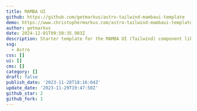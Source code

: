```yaml
---
title: MAMBA UI
github: https://github.com/getmarkus/astro-tailwind-mambaui-template
demo: https://www.christophermarkus.com/astro-tailwind-mambaui-template/
author: getmarkus
date: 2024-12-01T09:50:35.903Z
description: Starter template for the MAMBA UI (Tailwind) component library.
ssg:
  - Astro
css: []
ui: []
cms: []
category: []
draft: false
publish_date: '2023-11-28T18:16:04Z'
update_date: '2023-11-29T19:47:50Z'
github_star: 2
github_fork: 1
---
```

